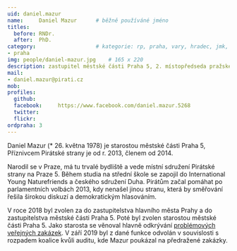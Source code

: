 ```yaml
---
uid: daniel.mazur
name:     Daniel Mazur  	# běžně používáné jméno
titles:
  before: RNDr. 
  after:  PhD.
category:                 	# kategorie: rp, praha, vary, hradec, jmk, senat
- praha
img: people/daniel-mazur.jpg    # 165 x 220
description: zastupitel městské části Praha 5, 2. místopředseda pražského sdružení Pirátů            	# kratký popis, max 160 znaků
mail:
- daniel.mazur@pirati.cz
mob:			  
profiles:
  github:     
  facebook: 	https://www.facebook.com/daniel.mazur.5268
  twitter: 		
  flickr:
ordpraha: 3	
---
```


Daniel Mazur (* 26. května 1978) je starostou městské části Praha 5, Příznivcem Pirátské strany je od r. 2013, členem od 2014. 

Narodil se v Praze, má tu trvalé bydliště a vede místní sdružení Pirátské strany na Praze 5. Během studia na střední škole se zapojil do International Young Naturefriends a českého sdružení Duha. Pirátům začal pomáhat po parlamentních volbách 2013, kdy nenašel jinou stranu, která by směřování řešila širokou diskuzí a demokratickým hlasováním. 

V roce 2018 byl zvolen za do zastupitelstva hlavního města Prahy a do zastupitelstva městské části Praha 5. Poté byl zvolen starostou městské části Praha 5. Jako starosta se věnoval hlavně odkrývání [problémových veřejných zakázek](https://praha.pirati.cz/mazur-odvolani.html). V září 2019 byl z dané funkce odvolán v souvislosti s rozpadem koalice kvůli auditu, kde Mazur poukázal na předražené zakázky. 
